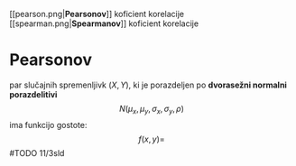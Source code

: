 [[pearson.png|**Pearsonov**]] koficient korelacije
[[spearman.png|**Spearmanov**]] koficient korelacije

# Pearsonov
par slučajnih spremenljivk $(X,Y)$, ki je porazdeljen po **dvorasežni normalni porazdelitivi** $$N(\mu_x,\mu_y,\sigma_x,\sigma_y,\rho)$$
ima funkcijo gostote:
$$f(x,y)=$$#TODO 11/3sld





